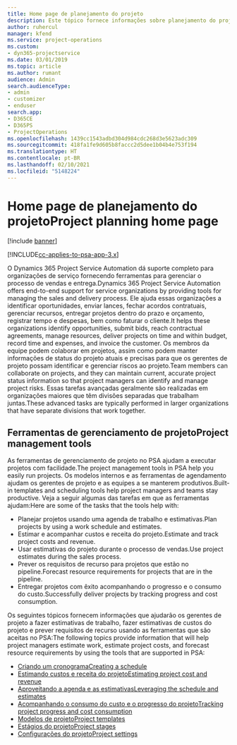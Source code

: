 ```yaml
---
title: Home page de planejamento do projeto
description: Este tópico fornece informações sobre planejamento do projeto.
author: ruhercul
manager: kfend
ms.service: project-operations
ms.custom:
- dyn365-projectservice
ms.date: 03/01/2019
ms.topic: article
ms.author: rumant
audience: Admin
search.audienceType:
- admin
- customizer
- enduser
search.app:
- D365CE
- D365PS
- ProjectOperations
ms.openlocfilehash: 1439cc1543adbd304d984cdc268d3e5623adc309
ms.sourcegitcommit: 418fa1fe9d605b8faccc2d5dee1b04b4e753f194
ms.translationtype: HT
ms.contentlocale: pt-BR
ms.lasthandoff: 02/10/2021
ms.locfileid: "5148224"
---
```

# <a name="project-planning-home-page"></a><span data-ttu-id="18cee-103">Home page de planejamento do projeto</span><span class="sxs-lookup"><span data-stu-id="18cee-103">Project planning home page</span></span>

[!include [banner](../includes/psa-now-project-operations.md)]

[!INCLUDE[cc-applies-to-psa-app-3.x](../includes/cc-applies-to-psa-app-3x.md)]

<span data-ttu-id="18cee-104">O Dynamics 365 Project Service Automation dá suporte completo para organizações de serviço fornecendo ferramentas para gerenciar o processo de vendas e entrega.</span><span class="sxs-lookup"><span data-stu-id="18cee-104">Dynamics 365 Project Service Automation offers end-to-end support for service organizations by providing tools for managing the sales and delivery process.</span></span> <span data-ttu-id="18cee-105">Ele ajuda essas organizações a identificar oportunidades, enviar lances, fechar acordos contratuais, gerenciar recursos, entregar projetos dentro do prazo e orçamento, registrar tempo e despesas, bem como faturar o cliente.</span><span class="sxs-lookup"><span data-stu-id="18cee-105">It helps these organizations identify opportunities, submit bids, reach contractual agreements, manage resources, deliver projects on time and within budget, record time and expenses, and invoice the customer.</span></span> <span data-ttu-id="18cee-106">Os membros da equipe podem colaborar em projetos, assim como podem manter informações de status do projeto atuais e precisas para que os gerentes de projeto possam identificar e gerenciar riscos ao projeto.</span><span class="sxs-lookup"><span data-stu-id="18cee-106">Team members can collaborate on projects, and they can maintain current, accurate project status information so that project managers can identify and manage project risks.</span></span> <span data-ttu-id="18cee-107">Essas tarefas avançadas geralmente são realizadas em organizações maiores que têm divisões separadas que trabalham juntas.</span><span class="sxs-lookup"><span data-stu-id="18cee-107">These advanced tasks are typically performed in larger organizations that have separate divisions that work together.</span></span>

## <a name="project-management-tools"></a><span data-ttu-id="18cee-108">Ferramentas de gerenciamento de projeto</span><span class="sxs-lookup"><span data-stu-id="18cee-108">Project management tools</span></span>

<span data-ttu-id="18cee-109">As ferramentas de gerenciamento de projeto no PSA ajudam a executar projetos com facilidade.</span><span class="sxs-lookup"><span data-stu-id="18cee-109">The project management tools in PSA help you easily run projects.</span></span> <span data-ttu-id="18cee-110">Os modelos internos e as ferramentas de agendamento ajudam os gerentes de projeto e as equipes a se manterem produtivos.</span><span class="sxs-lookup"><span data-stu-id="18cee-110">Built-in templates and scheduling tools help project managers and teams stay productive.</span></span> <span data-ttu-id="18cee-111">Veja a seguir algumas das tarefas em que as ferramentas ajudam:</span><span class="sxs-lookup"><span data-stu-id="18cee-111">Here are some of the tasks that the tools help with:</span></span>

- <span data-ttu-id="18cee-112">Planejar projetos usando uma agenda de trabalho e estimativas.</span><span class="sxs-lookup"><span data-stu-id="18cee-112">Plan projects by using a work schedule and estimates.</span></span>
- <span data-ttu-id="18cee-113">Estimar e acompanhar custos e receita do projeto.</span><span class="sxs-lookup"><span data-stu-id="18cee-113">Estimate and track project costs and revenue.</span></span>
- <span data-ttu-id="18cee-114">Usar estimativas do projeto durante o processo de vendas.</span><span class="sxs-lookup"><span data-stu-id="18cee-114">Use project estimates during the sales process.</span></span>
- <span data-ttu-id="18cee-115">Prever os requisitos de recurso para projetos que estão no pipeline.</span><span class="sxs-lookup"><span data-stu-id="18cee-115">Forecast resource requirements for projects that are in the pipeline.</span></span>
- <span data-ttu-id="18cee-116">Entregar projetos com êxito acompanhando o progresso e o consumo do custo.</span><span class="sxs-lookup"><span data-stu-id="18cee-116">Successfully deliver projects by tracking progress and cost consumption.</span></span>

<span data-ttu-id="18cee-117">Os seguintes tópicos fornecem informações que ajudarão os gerentes de projeto a fazer estimativas de trabalho, fazer estimativas de custos do projeto e prever requisitos de recurso usando as ferramentas que são aceitas no PSA:</span><span class="sxs-lookup"><span data-stu-id="18cee-117">The following topics provide information that will help project managers estimate work, estimate project costs, and forecast resource requirements by using the tools that are supported in PSA:</span></span>

- [<span data-ttu-id="18cee-118">Criando um cronograma</span><span class="sxs-lookup"><span data-stu-id="18cee-118">Creating a schedule</span></span>](project-creating.md)
- [<span data-ttu-id="18cee-119">Estimando custos e receita do projeto</span><span class="sxs-lookup"><span data-stu-id="18cee-119">Estimating project cost and revenue</span></span>](project-estimating.md)
- [<span data-ttu-id="18cee-120">Aproveitando a agenda e as estimativas</span><span class="sxs-lookup"><span data-stu-id="18cee-120">Leveraging the schedule and estimates</span></span>](project-leveraging.md)
- [<span data-ttu-id="18cee-121">Acompanhando o consumo do custo e o progresso do projeto</span><span class="sxs-lookup"><span data-stu-id="18cee-121">Tracking project progress and cost consumption</span></span>](project-tracking.md)
- [<span data-ttu-id="18cee-122">Modelos de projeto</span><span class="sxs-lookup"><span data-stu-id="18cee-122">Project templates</span></span>](project-templates.md)
- [<span data-ttu-id="18cee-123">Estágios do projeto</span><span class="sxs-lookup"><span data-stu-id="18cee-123">Project stages</span></span>](project-stages.md)
- [<span data-ttu-id="18cee-124">Configurações do projeto</span><span class="sxs-lookup"><span data-stu-id="18cee-124">Project settings</span></span>](project-settings.md)
